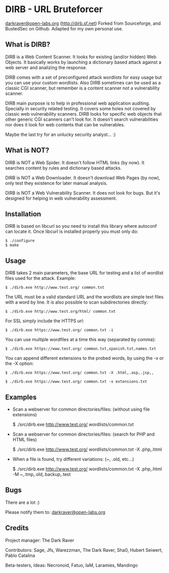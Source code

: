 # DIRB - URL Bruteforcer

darkraver@open-labs.org (http://dirb.sf.net) 
Forked from Sourceforge, and BustedSec on Github.
Adapted for my own personal use. 

## What is DIRB?

DIRB is a Web Content Scanner. It looks for existing (and/or hidden) Web 
Objects. It basically works by launching a dictionary based attack against 
a web server and analizing the response.

DIRB comes with a set of preconfigured attack wordlists for easy usage but 
you can use your custom wordlists. Also DIRB sometimes can be used as a 
classic CGI scanner, but remember is a content scanner not a vulnerability 
scanner.

DIRB main purpose is to help in professional web application auditing. 
Specially in security related testing. It covers some holes not covered by 
classic web vulnerability scanners. DIRB looks for specific web objects that 
other generic CGI scanners can't look for. It doesn't search vulnerabilities 
nor does it look for web contents that can be vulnerables.

Maybe the last try for an unlucky security analyst... :)


## What is NOT?

DIRB is NOT a Web Spider. It doesn't follow HTML links (by now). It searches 
content by rules and dictionary based attacks.

DIRB is NOT a Web Downloader. It doesn't download Web Pages (by now), only 
test they existence for later manual analysis.

DIRB is NOT a Web Vulnerability Scanner. It does not look for bugs. But it's 
designed for helping in web vulnerability assessment.


## Installation

DIRB is based on libcurl so you need to install this library where autoconf 
can locate it. Once libcurl is installed properly you must only do:

	$ ./configure
	$ make


## Usage

DIRB takes 2 main parameters, the base URL for testing and a list of wordlist 
files used for the attack. Example:

	$ ./dirb.exe http://www.test.org/ common.txt 


The URL must be a valid standard URL and the wordlists are simple text files 
with a word by line. It is also possible to scan subdirectories directly:

	$ ./dirb.exe http://www.test.org/html/ common.txt
	
	
For SSL simply include the HTTPS url:

	$ ./dirb.exe https://www.test.org/ common.txt -i


You can use multiple wordfiles at a time this way (separated by comma):

	$ ./dirb.exe https://www.test.org/ common.txt,spanish.txt,names.txt 
	

You can append different extensions to the probed words, by using the -x or 
the -X option:

	$ ./dirb.exe https://www.test.org/ common.txt -X .html,.asp,.jsp,,

	$ ./dirb.exe https://www.test.org/ common.txt -x extensions.txt
	
	
## Examples

+ Scan a webserver for common directories/files: (without using file 
extensions)
	
	$ ./src/dirb.exe http://www.test.org/ wordlists/common.txt	


+ Scan a webserver for common directories/files: (search for PHP and HTML 
files)

	$ ./src/dirb.exe http://www.test.org/ wordlists/common.txt -X .php,.html	


+ When a file is found, try different variations: (~, .old, etc...)

	$ ./src/dirb.exe http://www.test.org/ wordlists/common.txt -X .php,.html -M ~,.tmp,.old,.backup,.test
	


## Bugs

There are a lot :)

Please notify them to: darkraver@open-labs.org


## Credits

Project manager: The Dark Raver

Contributors: Sage, Jfs, Warezzman, The Dark Raver, Sha0, Hubert Seiwert, Pablo Catalina 

Beta-testers, Ideas: Necronoid, Fatuo, IaM, Laramies, Mandingo


